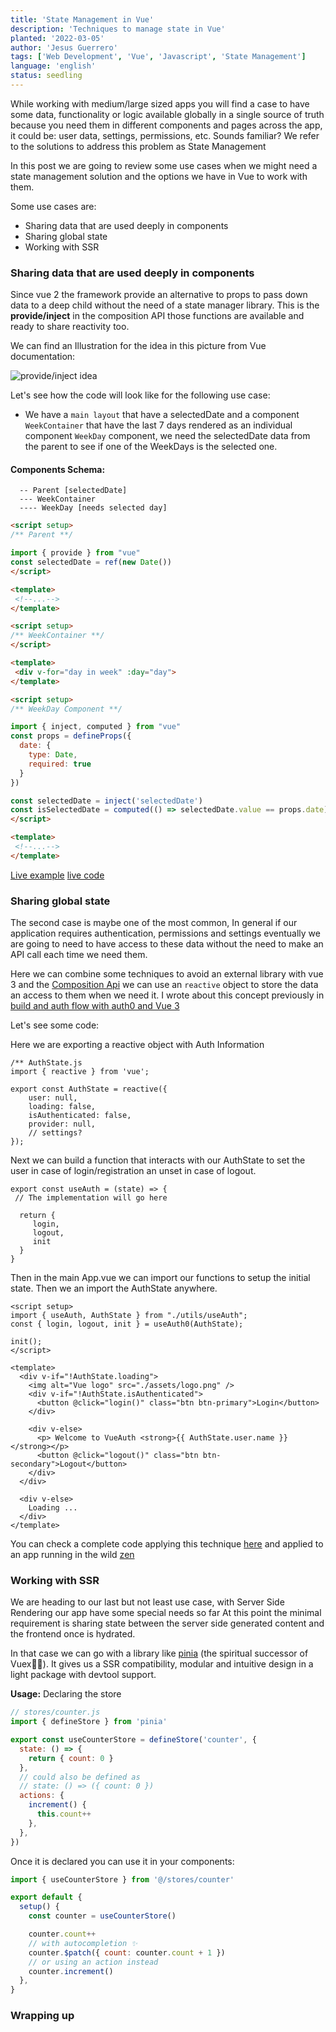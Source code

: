 ```yaml
---
title: 'State Management in Vue'
description: 'Techniques to manage state in Vue'
planted: '2022-03-05'
author: 'Jesus Guerrero'
tags: ['Web Development', 'Vue', 'Javascript', 'State Management']
language: 'english'
status: seedling
---
```


While working with medium/large sized apps you will find a case to have some data, functionality or logic available globally in a single source of truth because you need them in different components and pages across the app, it could be: user data, settings, permissions, etc. Sounds familiar? We refer to the solutions to address this problem as State Management

In this post we are going to review some use cases when we might need a state management solution and the options we have in Vue to work with them.
 
Some use cases are:
- Sharing data that are used deeply in components
- Sharing global state
- Working with SSR

### Sharing data that are used deeply in components

Since vue 2 the framework provide an alternative to props to pass down data to a deep child without the need of a state manager library. This is the **provide/inject** in the composition API those functions are available and ready to share reactivity too.

We can find an Illustration for the idea in this picture from Vue documentation: 

![provide/inject idea](https://dev-to-uploads.s3.amazonaws.com/uploads/articles/jon2uub0102d7ahuijvs.png)

Let's see how the code will look like for the following use case:

- We have a `main layout` that have a selectedDate and a component `WeekContainer` that have the last 7 days rendered as an individual component `WeekDay` component, we need the selectedDate data from the parent to see if one of the WeekDays is the selected one.

#### Components Schema:
```
  -- Parent [selectedDate]
  --- WeekContainer
  ---- WeekDay [needs selected day]
```

```html
<script setup>
/** Parent **/

import { provide } from "vue"
const selectedDate = ref(new Date())
</script>

<template>
 <!--...-->
</template>
```

```html
<script setup>
/** WeekContainer **/
</script>

<template>
 <div v-for="day in week" :day="day"> 
</template>
```

```html
<script setup>
/** WeekDay Component **/

import { inject, computed } from "vue"
const props = defineProps({
  date: {
    type: Date,
    required: true
  } 
})

const selectedDate = inject('selectedDate')
const isSelectedDate = computed(() => selectedDate.value == props.date)
</script>

<template>
 <!--...-->
</template>
```

[Live example](https://freesgen-vue-provide-inject.stackblitz.io//)
[live code](https://stackblitz.com/edit/freesgen-vue-provide?file=src/utils.js)


### Sharing global state 

The second case is maybe one of the most common, In general if our application requires authentication, permissions and settings eventually we are going to need to have access to these data without the need to make an API call each time we need them.  

Here we can combine some techniques to avoid an external library with vue 3 and the [Composition Api](https://dev.to/jesusantguerrero/from-my-point-of-vue-composition-api-18de) we can use an `reactive` object to store the data an access to them when we need it. I wrote about this concept previously in [build and auth flow with auth0 and Vue 3](https://dev.to/jesusantguerrero/build-an-authentication-flow-with-auth0-and-vue3-1f3h)

Let's see some code:

Here we are exporting a reactive object with Auth Information

```
/** AuthState.js
import { reactive } from 'vue';

export const AuthState = reactive({
    user: null,
    loading: false,
    isAuthenticated: false,
    provider: null,
    // settings?
});
```

Next we can build a function that interacts with our AuthState to set the user in case of login/registration an unset in case of logout.

```
export const useAuth = (state) => { 
 // The implementation will go here

  return {
     login,
     logout,
     init
  }
}
```

Then in the main App.vue we can import our functions to setup the initial state. Then we an import the AuthState anywhere.

```
<script setup>
import { useAuth, AuthState } from "./utils/useAuth";
const { login, logout, init } = useAuth0(AuthState);

init();
</script>

<template>
  <div v-if="!AuthState.loading">
    <img alt="Vue logo" src="./assets/logo.png" />
    <div v-if="!AuthState.isAuthenticated">
      <button @click="login()" class="btn btn-primary">Login</button>
    </div>

    <div v-else>
      <p> Welcome to VueAuth <strong>{{ AuthState.user.name }}</strong></p>
      <button @click="logout()" class="btn btn-secondary">Logout</button>
    </div>
  </div>

  <div v-else>
    Loading ...
  </div>
</template>
``` 

You can check a complete code applying this technique [here](https://github.com/jesusantguerrero/vue-auth0) and applied to an app running in the wild [zen](https://github.com/jesusantguerrero/zen/blob/master/src/utils/useFirebase.js)

### Working with SSR

We are heading to our last but not least use case, with Server Side Rendering our app have some special needs so far At this point the minimal requirement is sharing state between the server side generated content and the frontend once is hydrated.

In that case we can go with a library like [pinia](https://pinia.vuejs.org/) (the spiritual successor of Vuex🙏🏽). It gives us a SSR compatibility, modular and intuitive design in a light package with devtool support.

**Usage:** Declaring the store
```js
// stores/counter.js
import { defineStore } from 'pinia'

export const useCounterStore = defineStore('counter', {
  state: () => {
    return { count: 0 }
  },
  // could also be defined as
  // state: () => ({ count: 0 })
  actions: {
    increment() {
      this.count++
    },
  },
})
```
Once it is declared you can use it in your components:

```js
import { useCounterStore } from '@/stores/counter'

export default {
  setup() {
    const counter = useCounterStore()

    counter.count++
    // with autocompletion ✨
    counter.$patch({ count: counter.count + 1 })
    // or using an action instead
    counter.increment()
  },
}
```

### Wrapping up



 


